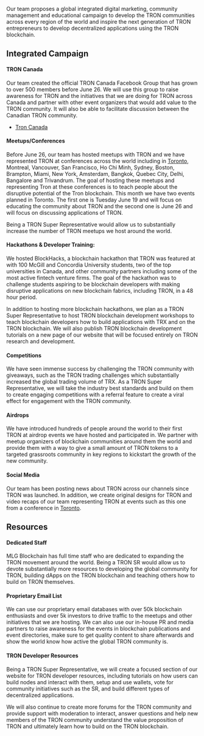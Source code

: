 Our team proposes a global integrated digital marketing, community management and educational campaign to develop the TRON communities across every region of the world and inspire the next generation of TRON entrepreneurs to develop decentralized applications using the TRON blockchain.

## Integrated Campaign

#### TRON Canada
Our team created the official TRON Canada Facebook Group that has grown to over 500 members before June 26. We will use this group to raise awareness for TRON and the initiatives that we are doing for TRON across Canada and partner with other event organizers that would add value to the TRON community. It will also be able to facilitate discussion between the Canadian TRON community. 
* [Tron Canada](https://www.facebook.com/groups/troncanada/)

#### Meetups/Conferences
Before June 26, our team has hosted meetups with TRON and we have represented TRON at conferences across the world including in [Toronto](https://www.facebook.com/MLGBlockchain/videos/1566842496736735/), Montreal, Vancouver, San Francisco, Ho Chi Minh, Sydney, Boston, Brampton, Miami, New York, Amsterdam, Bangkok, Quebec City, Delhi, Bangalore and Trivandrum. The goal of hosting these meetups and representing Tron at these conferences is to teach people about the disruptive potential of the Tron blockchain. This month we have two events planned in Toronto. The first one is Tuesday June 19 and will focus on educating the community about TRON and the second one is June 26 and will focus on discussing applications of TRON.

Being a TRON Super Representative would allow us to substantially increase the number of TRON meetups we host around the world.

#### Hackathons & Developer Training: 
We hosted BlockHacks, a blockchain hackathon that TRON was featured at with 100 McGill and Concordia University students, two of the top universities in Canada, and other community partners including some of the most active fintech venture firms. The goal of the hackathon was to challenge students aspiring to be blockchain developers with making disruptive applications on new blockchain fabrics, including TRON, in a 48 hour period.

In addition to hosting more blockchain hackathons, we plan as a TRON Super Representative to host TRON blockchain development workshops to teach blockchain developers how to build applications with TRX and on the TRON blockchain. We will also publish TRON blockchain development tutorials on a new page of our website that will be focused entirely on TRON research and development.

#### Competitions
We have seen immense success by challenging the TRON community with giveaways, such as the TRON trading challenges which substantially increased the global trading volume of TRX. As a TRON Super Representative, we will take the industry best standards and build on them to create engaging competitions with a referral feature to create a viral effect for engagement with the TRON community.

#### Airdrops
We have introduced hundreds of people around the world to their first TRON at airdrop events we have hosted and participated in. We partner with meetup organizers of blockchain communities around them the world and provide them with a way to give a small amount of TRON tokens to a targeted grassroots community in key regions to kickstart the growth of the new community.

#### Social Media
Our team has been posting news about TRON across our channels since TRON was launched. In addition, we create original designs for TRON and video recaps of our team representing TRON at events such as this one from a conference in [Toronto](https://www.facebook.com/MLGBlockchain/videos/1566842496736735/).

## Resources

#### Dedicated Staff
MLG Blockchain has full time staff who are dedicated to expanding the TRON movement around the world. Being a TRON SR would allow us to devote substantially more resources to developing the global community for TRON, building dApps on the TRON blockchain and teaching others how to build on TRON themselves. 

#### Proprietary Email List
We can use our proprietary email databases with over 50k blockchain enthusiasts and over 5k investors to drive traffic to the meetups and other initiatives that we are hosting. We can also use our in-house PR and media partners to raise awareness for the events in blockchain publications and event directories, make sure to get quality content to share afterwards and show the world know how active the global TRON community is.

#### TRON Developer Resources
Being a TRON Super Representative, we will create a focused section of our website for TRON developer resources, including tutorials on how users can build nodes and interact with them, setup and use wallets, vote for community initiatives such as the SR, and build different types of decentralized applications.

We will also continue to create more forums for the TRON community and provide support with moderation to interact, answer questions and help new members of the TRON community understand the value proposition of TRON and ultimately learn how to build on the TRON blockchain.
